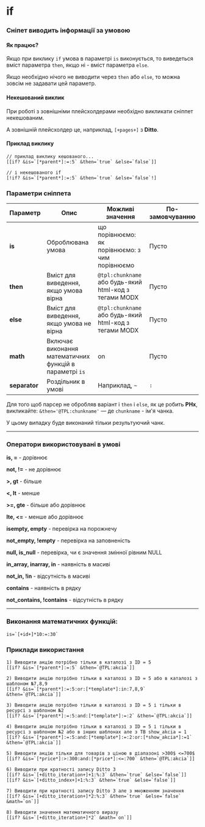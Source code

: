 # if

### Сніпет виводить інформації за умовою

#### Як працює?

Якщо при виклику `if` умова в параметрі `is` виконується, то виведеться вміст параметра `then`, якщо ні - вміст параметра `else`.

Якщо необхідно нічого не виводити через `then` або `else`, то можна зовсім не задавати цей параметр.

#### Некешований виклик

При роботі з зовнішніми плейсхолдерами необхідно викликати сніппет некешованим.

А зовнішній плейсхолдер це, наприклад, `[+pages+]` з **Ditto**.

#### Приклад виклику

```
// приклад виклику кешованого...
[[if? &is=`[*parent*]:=:5` &then=`true` &else=`false`]]

// і некешованого if
[!if? &is=`[*parent*]:=:5` &then=`true` &else=`false`!]
```


### Параметри сніппета

Параметр|Опис|Можливі значення|По-замовчуванню
--------|--------|------------------|------------
**is**|Оброблювана умова|що порівнюємо: як порівнюємо: з чим порівнюємо|Пусто
**then**|Вміст для виведення, якщо умова вірна|`@tpl:chunkname` або будь-який html-код з тегами MODX|Пусто
**else**|Вміст для виведення, якщо умова не вірна|`@tpl:chunkname` або будь-який html-код з тегами MODX|Пусто
**math**|Включає виконання математичних функцій в параметрі `is`|on|Пусто
**separator**|Роздільник в умові|Наприклад, `~`| `:` 

Для того щоб парсер не обробляв варіант і `then` і `else`, як це робить **PHx**, викликайте: `&then='@TPL:chunkname'` — де `chunkname` - ім'я чанка.

У цьому випадку буде виконаний тільки результуючий чанк.

***

### Оператори використовувані в умові

**is, =** - дорівнює

**not, !=** - не дорівнює

**>, gt** - більше

**<, lt** - менше

**>=, gte** - більше або дорівнює

**lte, <=** - менше або дорівнює

**isempty, empty** - перевірка на порожнечу

**not_empty, !empty** - перевірка на заповненість

**null, is_null** - перевірка, чи є значення змінної рівним NULL

**in_array, inarray, in** - наявність в масиві

**not_in, !in** - відсутність в масиві

**contains** - наявність в рядку

**not_contains, !contains** - відсутність в рядку

***

### Виконання математичних функцій:

	is=`[+id+]*10:=:30`


### Приклади використання

	1) Виводити акцію потрібно тільки в каталозі з ID = 5
	[[if? &is=`[*parent*]:=:5` &then=`@TPL:akcia`]]

	2) Виводити акцію потрібно тільки в каталозі з ID = 5 або в каталозі з шаблоном №7,8,9
	[[if? &is=`[*parent*]:=:5:or:[*template*]:in:7,8,9` &then=`@TPL:akcia`]]

	3) Виводити акцію потрібно тільки в каталозі з ID = 5 і тільки в ресурсі з шаблоном №2
	[[if? &is=`[*parent*]:=:5:and:[*template*]:=:2` &then=`@TPL:akcia`]]

	4) Виводити акцію потрібно тільки в каталозі з ID = 5 і тільки в ресурсі з шаблоном №2 або в інших шаблонах але з ТВ show_akcia = 1
	[[if? &is=`[*parent*]:=:5:and:[*template*]:=:2:or:[*show_akcia*]:=1` &then=`@TPL:akcia`]]

	5) Виводити акцію тільки для товарів з ціною в діапазоні >300$ <=700$
	[[if? &is=`[*price*]:>:300:and:[*price*]:<=:700` &then=`@TPL:akcia`]]

	6) Виводити при кратності запису Ditto 3
	[[if? &is=`[+ditto_iteration+]+1:%:3` &then=`true` &else=`false`]]
	[[if? &is=`[+ditto_index+]+1:%:3` &then=`true` &else=`false`]]

	7) Виводити при кратності запису Ditto 3 але з множенням значення
	[[if? &is=`[+ditto_iteration+]*2:%:3` &then=`true` &else=`false` &math=`on`]]

	8) Виводити значення математичного виразу
	[[if? &is=`[+ditto_iteration+]*2` &math=`on`]]
